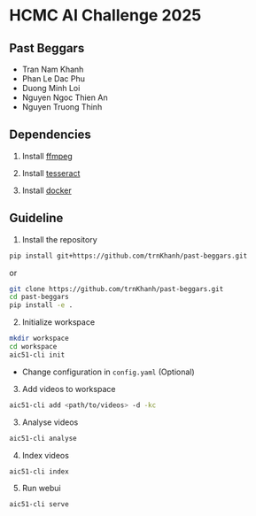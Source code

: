 # HCMC AI Challenge 2025

## Past Beggars

- Tran Nam Khanh
- Phan Le Dac Phu
- Duong Minh Loi
- Nguyen Ngoc Thien An
- Nguyen Truong Thinh


## Dependencies

1. Install [ffmpeg](https://ffmpeg.org/)

2. Install [tesseract](https://github.com/tesseract-ocr/tesseract)

3. Install [docker](https://www.docker.com/)

## Guideline

1. Install the repository

```bash
pip install git+https://github.com/trnKhanh/past-beggars.git
```

or

```bash
git clone https://github.com/trnKhanh/past-beggars.git
cd past-beggars
pip install -e .
```


2. Initialize workspace

```bash
mkdir workspace
cd workspace
aic51-cli init
```
- Change configuration in `config.yaml` (Optional)

3. Add videos to workspace

```bash
aic51-cli add <path/to/videos> -d -kc
```

3. Analyse videos

```bash
aic51-cli analyse
```

4. Index videos

```bash
aic51-cli index
```

5. Run webui

```bash
aic51-cli serve
```
